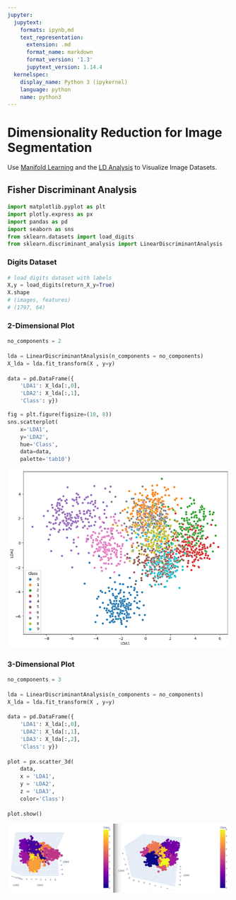 ```yaml
---
jupyter:
  jupytext:
    formats: ipynb,md
    text_representation:
      extension: .md
      format_name: markdown
      format_version: '1.3'
      jupytext_version: 1.14.4
  kernelspec:
    display_name: Python 3 (ipykernel)
    language: python
    name: python3
---
```


# Dimensionality Reduction for Image Segmentation

Use [Manifold Learning](https://scikit-learn.org/stable/auto_examples/manifold/plot_lle_digits.html) and the [LD Analysis](https://mpolinowski.github.io/docs/IoT-and-Machine-Learning/ML/2023-04-13-fisher-discriminant-analysis/2023-04-13) to Visualize Image Datasets.

## Fisher Discriminant Analysis

```python
import matplotlib.pyplot as plt
import plotly.express as px
import pandas as pd
import seaborn as sns
from sklearn.datasets import load_digits
from sklearn.discriminant_analysis import LinearDiscriminantAnalysis
```

### Digits Dataset

```python
# load digits dataset with labels
X,y = load_digits(return_X_y=True)
X.shape
# (images, features)
# (1797, 64)
```

### 2-Dimensional Plot

```python
no_components = 2

lda = LinearDiscriminantAnalysis(n_components = no_components)
X_lda = lda.fit_transform(X , y=y)

data = pd.DataFrame({
    'LDA1': X_lda[:,0],
    'LDA2': X_lda[:,1],
    'Class': y})
```

```python
fig = plt.figure(figsize=(10, 8))
sns.scatterplot(
    x='LDA1',
    y='LDA2',
    hue='Class',
    data=data,
    palette='tab10')
```

![Fisher Discriminant Analysis](https://github.com/mpolinowski/manifold-learning-for-image-segmentation/blob/master/assets/Dimensionality_Reduction_for_Image_Segmentation_11.png)


### 3-Dimensional Plot

```python
no_components = 3

lda = LinearDiscriminantAnalysis(n_components = no_components)
X_lda = lda.fit_transform(X , y=y)

data = pd.DataFrame({
    'LDA1': X_lda[:,0],
    'LDA2': X_lda[:,1],
    'LDA3': X_lda[:,2],
    'Class': y})

plot = px.scatter_3d(
    data,
    x = 'LDA1',
    y = 'LDA2',
    z = 'LDA3',
    color='Class')

plot.show()
```

![Fisher Discriminant Analysis](https://github.com/mpolinowski/manifold-learning-for-image-segmentation/blob/master/assets/Dimensionality_Reduction_for_Image_Segmentation_12.png)

```python

```
